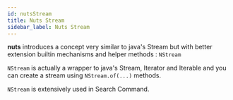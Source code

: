 ```yaml
---
id: nutsStream
title: Nuts Stream
sidebar_label: Nuts Stream
---
```



**nuts** introduces a concept very similar to java's Stream but with better extension builtin mechanisms and helper methods : ```NStream```

```NStream``` is actually a wrapper to java's Stream, Iterator and Iterable and you can create a stream using ```NStream.of(...)``` methods.

```NStream``` is extensively used in Search Command.

